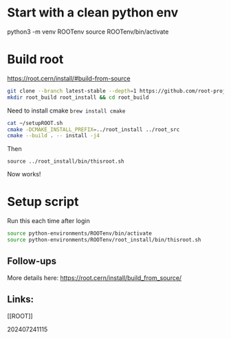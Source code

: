 
# Start with a clean python env

python3 -m venv ROOTenv
source ROOTenv/bin/activate



# Build root

https://root.cern/install/#build-from-source



``` bash
git clone --branch latest-stable --depth=1 https://github.com/root-project/root.git root_src
mkdir root_build root_install && cd root_build
```

Need to install cmake `brew install cmake`

``` bash
cat ~/setupROOT.sh
cmake -DCMAKE_INSTALL_PREFIX=../root_install ../root_src
cmake --build . -- install -j4
```

Then

`source ../root_install/bin/thisroot.sh`

Now works!

# Setup script

Run this each time after login

```bash
source python-environments/ROOTenv/bin/activate
source python-environments/ROOTenv/root_install/bin/thisroot.sh
```


## Follow-ups

More details here:
https://root.cern/install/build_from_source/
## Links: 
[[ROOT]]



202407241115
